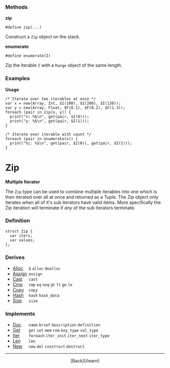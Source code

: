   <div class="row">
  <div class="col-xs-6 col-md-6">

### Methods

__zip__

    #define zip(...)

Construct a `Zip` object on the stack.

__enumerate__

    #define enumerate(I)

Zip the iterable `I` with a `Range` object of the same length.

### Examples

__Usage__

    /* Iterate over two iterables at once */
    var x = new(Array, Int, $I(100), $I(200), $I(130));
    var y = new(Array, Float, $F(0.1), $F(0.2), $F(1.3));
    foreach (pair in zip(x, y)) {
      print("x: %$\n", get(pair, $I(0)));
      print("y: %$\n", get(pair, $I(1)));
    }
    
    /* Iterate over iterable with count */
    foreach (pair in enumerate(x)) {
      print("%i: %$\n", get(pair, $I(0)), get(pair, $I(1)));
    }
    



  </div>
  <div class="col-xs-6 col-md-6">

# Zip
__Multiple Iterator__

The `Zip` type can be used to combine multiple iterables into one which is then iterated over all at once and returned as a Tuple. The Zip object only iterates when all of it's sub iterators have valid items. More specifically the Zip iteration will terminate if _any_ of the sub iterators terminate.

### Definition

    struct Zip {
      var iters;
      var values;
    };
    

### Derives

* <span style="width:50px; float:left;">[Alloc](/learn/alloc)</span>`$` `alloc` `dealloc` 
* <span style="width:50px; float:left;">[Assign](/learn/assign)</span>`assign` 
* <span style="width:50px; float:left;">[Cast](/learn/cast)</span>`cast` 
* <span style="width:50px; float:left;">[Cmp](/learn/cmp)</span>`cmp` `eq` `neq` `gt` `lt` `ge` `le` 
* <span style="width:50px; float:left;">[Copy](/learn/copy)</span>`copy` 
* <span style="width:50px; float:left;">[Hash](/learn/hash)</span>`hash` `hash_data` 
* <span style="width:50px; float:left;">[Size](/learn/size)</span>`size` 
### Implements

* <span style="width:50px; float:left;">[Doc](/learn/doc)</span>`name` `brief` `description` `definition` 
* <span style="width:50px; float:left;">[Get](/learn/get)</span>`get` `set` `mem` `rem` `key_type` `val_type` 
* <span style="width:50px; float:left;">[Iter](/learn/iter)</span>`foreach` `iter_init` `iter_next` `iter_type` 
* <span style="width:50px; float:left;">[Len](/learn/len)</span>`len` 
* <span style="width:50px; float:left;">[New](/learn/new)</span>`new` `del` `construct` `destruct` 

* * *

  <p style="text-align:center;">
[Back](/learn)
  </p>

  </div>
  </div>
